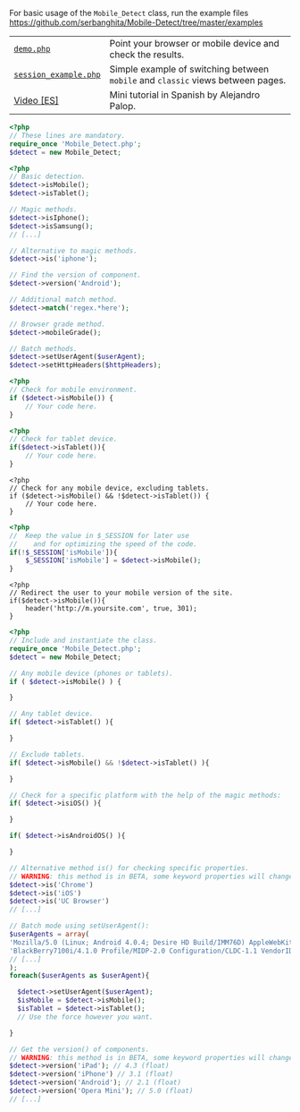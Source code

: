 For basic usage of the `Mobile_Detect` class, run the example files https://github.com/serbanghita/Mobile-Detect/tree/master/examples

<table>
<tr><td><code><a href="https://github.com/serbanghita/Mobile-Detect/blob/master/examples/demo.php">demo.php</a></code></td><td>Point your browser or mobile device and check the results.</td></tr>
<tr><td><code><a href="https://github.com/serbanghita/Mobile-Detect/blob/master/examples/session_example.php">session_example.php</a></code></td><td>Simple example of switching between <code>mobile</code> and <code>classic</code> views between pages.</td></tr>
<tr><td><a href="http://www.youtube.com/watch?v=Tx9ozUVGn5U">Video [ES]</a></td><td>Mini tutorial in Spanish by Alejandro Palop.</td></tr>
</table>

```php
<?php
// These lines are mandatory.
require_once 'Mobile_Detect.php';
$detect = new Mobile_Detect;
```

```php
<?php
// Basic detection.
$detect->isMobile();
$detect->isTablet();

// Magic methods.
$detect->isIphone();
$detect->isSamsung();
// [...]

// Alternative to magic methods.
$detect->is('iphone');

// Find the version of component.
$detect->version('Android');

// Additional match method.
$detect->match('regex.*here');

// Browser grade method.
$detect->mobileGrade();

// Batch methods.
$detect->setUserAgent($userAgent);
$detect->setHttpHeaders($httpHeaders);
```

```php
<?php
// Check for mobile environment.
if ($detect->isMobile()) {
    // Your code here.
}
```

```php
<?php
// Check for tablet device.
if($detect->isTablet()){
    // Your code here.
}
```

```
<?php
// Check for any mobile device, excluding tablets.
if ($detect->isMobile() && !$detect->isTablet()) {
    // Your code here.
}
```

```php
<?php
//  Keep the value in $_SESSION for later use
//    and for optimizing the speed of the code.
if(!$_SESSION['isMobile']){
    $_SESSION['isMobile'] = $detect->isMobile();
}
```

```
<?php
// Redirect the user to your mobile version of the site.
if($detect->isMobile()){
    header('http://m.yoursite.com', true, 301);
}
```

```php
<?php
// Include and instantiate the class.
require_once 'Mobile_Detect.php';
$detect = new Mobile_Detect;

// Any mobile device (phones or tablets).
if ( $detect->isMobile() ) {

}

// Any tablet device.
if( $detect->isTablet() ){

}

// Exclude tablets.
if( $detect->isMobile() && !$detect->isTablet() ){

}

// Check for a specific platform with the help of the magic methods:
if( $detect->isiOS() ){

}

if( $detect->isAndroidOS() ){

}

// Alternative method is() for checking specific properties.
// WARNING: this method is in BETA, some keyword properties will change in the future.
$detect->is('Chrome')
$detect->is('iOS')
$detect->is('UC Browser')
// [...]

// Batch mode using setUserAgent():
$userAgents = array(
'Mozilla/5.0 (Linux; Android 4.0.4; Desire HD Build/IMM76D) AppleWebKit/535.19 (KHTML, like Gecko) Chrome/18.0.1025.166 Mobile Safari/535.19',
'BlackBerry7100i/4.1.0 Profile/MIDP-2.0 Configuration/CLDC-1.1 VendorID/103',
// [...]
);
foreach($userAgents as $userAgent){

  $detect->setUserAgent($userAgent);
  $isMobile = $detect->isMobile();
  $isTablet = $detect->isTablet();
  // Use the force however you want.

}

// Get the version() of components.
// WARNING: this method is in BETA, some keyword properties will change in the future.
$detect->version('iPad'); // 4.3 (float)
$detect->version('iPhone') // 3.1 (float)
$detect->version('Android'); // 2.1 (float)
$detect->version('Opera Mini'); // 5.0 (float)
// [...]
```